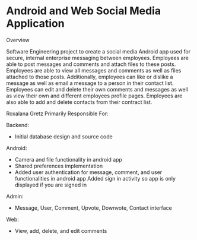 # Android and Web Social Media Application

Overview

Software Engineering project to create a social media Android app used for secure, internal enterprise messaging between employees. Employees are able to post messages and comments and attach files to these posts. Employees are able to view all messages and comments as well as files attached to those posts. Additionally, employees can like or dislike a message as well as email a message to a person in their contact list. Employees can edit and delete their own comments and messages as well as view their own and different employees profile pages. Employees are also able to add and delete contacts from their contract list.

Roxalana Gretz
Primarily Responsible For:

Backend:
- Initial database design and source code

Android:
- Camera and file functionality in android app
- Shared preferences implementation
- Added user authentication for message, comment, and user functionalities in android app Added sign in activity so app is only displayed if you are signed in

Admin:
- Message, User, Comment, Upvote, Downvote, Contact interface

Web:
- View, add, delete, and edit comments
